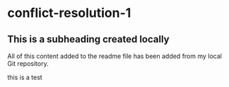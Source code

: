 # conflict-resolution-1

## This is a subheading created locally

All of this content added to the readme file has been added from my local Git repository.

this is a test
